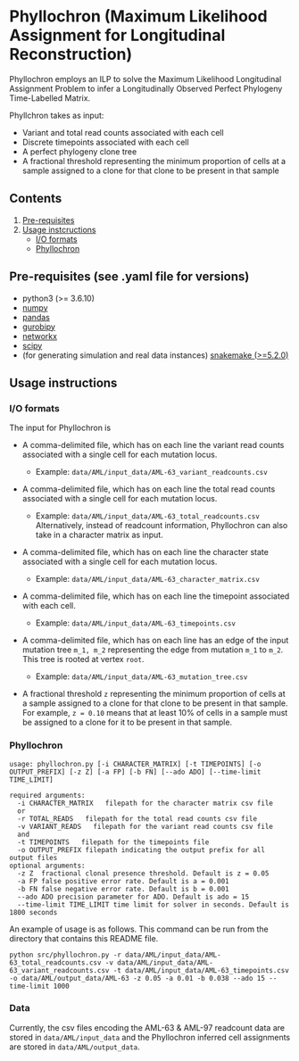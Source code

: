# Phyllochron (Maximum Likelihood Assignment for Longitudinal Reconstruction)

<!-- ![Overview of Phyllochron](intro.png) -->
Phyllochron employs an ILP to solve the Maximum Likelihood Longitudinal Assignment Problem to infer a Longitudinally Observed Perfect Phylogeny Time-Labelled Matrix.

Phyllchron takes as input: 
* Variant and total read counts associated with each cell
* Discrete timepoints associated with each cell
* A perfect phylogeny clone tree
* A fractional threshold representing the minimum proportion of cells at a sample assigned to a clone for that clone to be present in that sample

## Contents

  1. [Pre-requisites](#pre-requisites)
  2. [Usage instcructions](#usage)
     * [I/O formats](#io)
     * [Phyllochron](#Phyllochron)

<a name="pre-requisites"></a>
## Pre-requisites (see .yaml file for versions)
+ python3 (>= 3.6.10)
+ [numpy](https://numpy.org/doc/)
+ [pandas](https://pandas.pydata.org/pandas-docs/stable/index.html)
+ [gurobipy](https://www.gurobi.com/documentation/9.0/quickstart_mac/py_python_interface.html)
+ [networkx](https://networkx.org/)
+ [scipy](https://scipy.org/)
+ (for generating simulation and real data instances) [snakemake (>=5.2.0)](https://snakemake.readthedocs.io)

<a name="usage"></a>
## Usage instructions

<a name="io"></a>
### I/O formats
The input for Phyllochron is 
* A comma-delimited file, which has on each line the variant read counts associated with a single cell for each mutation locus.
    * Example: `data/AML/input_data/AML-63_variant_readcounts.csv`
* A comma-delimited file, which has on each line the total read counts associated with a single cell for each mutation locus.
    * Example: `data/AML/input_data/AML-63_total_readcounts.csv`
Alternatively, instead of readcount information, Phyllochron can also take in a character matrix as input.
* A comma-delimited file, which has on each line the character state associated with a single cell for each mutation locus.
    * Example: `data/AML/input_data/AML-63_character_matrix.csv`

* A comma-delimited file, which has on each line the timepoint associated with each cell.
    * Example: `data/AML/input_data/AML-63_timepoints.csv`
* A comma-delimited file, which has on each line has an edge of the input mutation tree `m_1, m_2` representing the edge from mutation `m_1` to `m_2`. This tree is rooted at vertex `root`. 
    * Example: `data/AML/input_data/AML-63_mutation_tree.csv`
* A fractional threshold `z` representing the minimum proportion of cells at a sample assigned to a clone for that clone to be present in that sample. For example, `z = 0.10` means that at least 10% of cells in a sample must be assigned to a clone for it to be present in that sample.


<a name="Phyllochron"></a>
### Phyllochron

    usage: phyllochron.py [-i CHARACTER_MATRIX] [-t TIMEPOINTS] [-o OUTPUT_PREFIX] [-z Z] [-a FP] [-b FN] [--ado ADO] [--time-limit TIME_LIMIT]

    required arguments:
      -i CHARACTER_MATRIX   filepath for the character matrix csv file     
      or
      -r TOTAL_READS   filepath for the total read counts csv file     
      -v VARIANT_READS   filepath for the variant read counts csv file     
      and
      -t TIMEPOINTS   filepath for the timepoints file  
      -o OUTPUT_PREFIX filepath indicating the output prefix for all output files
    optional arguments:
      -z Z  fractional clonal presence threshold. Default is z = 0.05 
      -a FP false positive error rate. Default is a = 0.001
      -b FN false negative error rate. Default is b = 0.001
      --ado ADO precision parameter for ADO. Default is ado = 15
      --time-limit TIME_LIMIT time limit for solver in seconds. Default is 1800 seconds

An example of usage is as follows. This command can be run from the directory that contains this README file.

    python src/phyllochron.py -r data/AML/input_data/AML-63_total_readcounts.csv -v data/AML/input_data/AML-63_variant_readcounts.csv -t data/AML/input_data/AML-63_timepoints.csv -o data/AML/output_data/AML-63 -z 0.05 -a 0.01 -b 0.038 --ado 15 --time-limit 1000

<a name="data"></a>
### Data
Currently, the csv files encoding the AML-63 & AML-97 readcount data are stored in `data/AML/input_data` and the Phyllochron inferred cell assignments are stored in `data/AML/output_data`.
